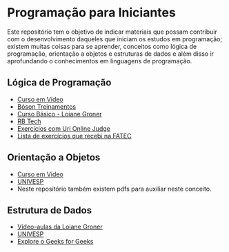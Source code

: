 <h1>Programação para Iniciantes</h1>
<p>Este repositório tem o objetivo de indicar materiais que possam contribuir 
    com o desenvolvimento daqueles que iniciam os estudos em programação; 
    existem muitas coisas para se aprender, conceitos como lógica de programação,
    orientação a objetos e estruturas de dados e além disso ir aprofundando o 
    conhecimentos em linguagens de programação.
</p>
<h2>Lógica de Programação</h2>
<ul>
<li><a href="https://youtube.com/playlist?list=PLHz_AreHm4dmSj0MHol_aoNYCSGFqvfXV" 
            target="_blank">Curso em Vídeo</a>
</li>
<li><a href="https://youtube.com/playlist?list=PLucm8g_ezqNpYL-z-lutCuBplhx9aqkdd" 
            target="_blank">Bóson Treinamentos</a>
</li>
<li><a href="https://youtube.com/playlist?list=PLGxZ4Rq3BOBq0KXHsp5J3PxyFaBIXVs3r" 
            target="_blank">Curso Básico - Loiane Groner</a>
</li>
<li><a href="https://youtube.com/playlist?list=PLInBAd9OZCzxxk0VvMGrq7l-ZMu5lOSwC"
             target="_blank">RB Tech</a>
</li>
<li><a href="https://www.urionlinejudge.com.br/judge/pt/categories" 
            target="_blank">Exercícios com Uri Online Judge</a>
</li>
<li><a href="https://github.com/debora-oliveira/programacao-para-iniciantes/blob/main/materiais/exercicios%20logica%20de%20programacao.PDF" 
            target="_blank">Lista de exercícios que recebi na FATEC</a>
</li>
</ul>
<h2>Orientação a Objetos</h2>
    <ul>
        <li><a href="https://youtube.com/playlist?list=PLHz_AreHm4dkqe2aR0tQK74m8SFe-aGsY" 
            target="_blank">Curso em Vídeo</a>
        </li>
        <li><a href="https://youtube.com/playlist?list=PLxI8Can9yAHewZWSrlhpId71bk5N_W7W1"
             target="_blank">UNIVESP</a>
            </li>
        <li>Neste repositório também existem pdfs 
            para auxiliar neste conceito.
        </li>
    </ul>
<h2>Estrutura de Dados</h2>
    <ul>
        <li><a href="https://youtube.com/playlist?list=PLGxZ4Rq3BOBrgumpzz-l8kFMw2DLERdxi"
             target="_blank">Vídeo-aulas da Loiane Groner</a>
        </li>
        <li><a href="https://youtube.com/playlist?list=PLxI8Can9yAHf8k8LrUePyj0y3lLpigGcl"
             target="_blank">UNIVESP</a>
        </li>
        <li><a href="https://www.geeksforgeeks.org/"
             target="_blank">Explore o Geeks for Geeks</a>
        </li>
    </ul>
